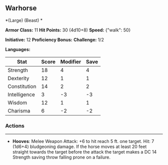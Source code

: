 ## Warhorse
*(Large) (Beast) *

**Armor Class:** 11
**Hit Points:** 30 (4d10+8)
**Speed:** {"walk": 50}

**Initiative:** 12
**Proficiency Bonus:**
**Challenge:** 1/2

**Languages:** 



| Stat | Score | Modifier | Save |
| ---- | ---- | ---- | ---- |
| Strength | 18 | 4 | 4 |
| Dexterity | 12 | 1 | 1 |
| Constitution | 14 | 2 | 2 |
| Intelligence | 3 | -3 | -3 |
| Wisdom | 12 | 1 | 1 |
| Charisma | 6 | -2 | -2 |

### Actions
 --- 
- **Hooves**: Melee Weapon Attack: +6 to hit  reach 5 ft.  one target. Hit: 7 (1d6+4) bludgeoning damage. If the horse moves at least 20 feet straight towards the target before the attack  the target makes a DC 14 Strength saving throw  falling prone on a failure.

